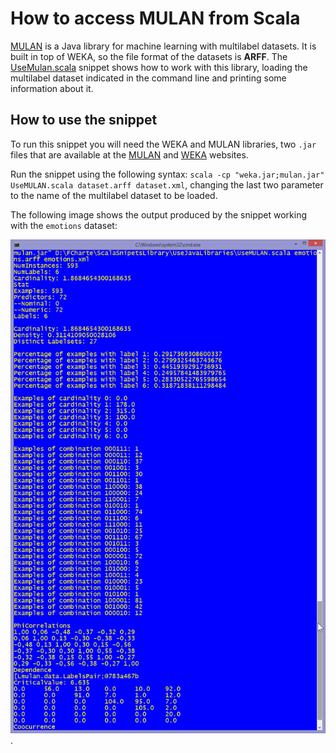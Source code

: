 How to access MULAN from Scala
==============================
[MULAN](http://mulan.sourceforge.net/) is a Java library for machine learning with multilabel datasets. It is built in top of WEKA, so the file format of the datasets is **ARFF**. The [UseMulan.scala](https://github.com/fcharte/ScalaSnippetsLibrary/blob/master/UseJavaLibraries/UseMULAN.scala) snippet shows how to work with this library, loading the multilabel dataset indicated in the command line and printing some information about it.

How to use the snippet
----------------------
To run this snippet you will need the WEKA and MULAN libraries, two `.jar` files that are available at the [MULAN](http://mulan.sourceforge.net/) and [WEKA](http://www.cs.waikato.ac.nz/ml/weka/) websites.

Run the snippet using the following syntax: `scala -cp "weka.jar;mulan.jar" UseMULAN.scala dataset.arff dataset.xml`, changing the last two parameter to the name of the multilabel dataset to be loaded.

The following image shows the output produced by the snippet working with the `emotions` dataset:

![Output from the script](UseMULANoutput.png).

